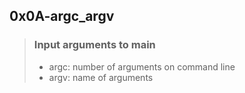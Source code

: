 ## 0x0A-argc_argv

> ### Input arguments to main
>
> - argc: number of arguments on command line
> - argv: name of arguments
